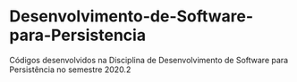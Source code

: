 # Desenvolvimento-de-Software-para-Persistencia
Códigos desenvolvidos na Disciplina de Desenvolvimento de Software para Persistência no semestre 2020.2
